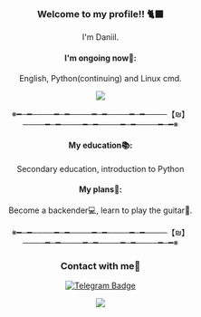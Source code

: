 ### <p align="center">Welcome to my profile!! 🐈‍⬛</p>
<p align="center">I'm Daniil.</p>

#### <p align="center">I'm ongoing now📖:</p>
<p align="center">English, Python(continuing) and Linux cmd.</p>

<p align="center">
  <img src="https://99px.ru/sstorage/86/2020/03/image_860403200641339903544.gif" />
</p>

<p align="center">※━─━────━─━────━─━────━─━────【₪】────━─━────━─━────━─━────━─━※</p>


#### <p align="center">My education📚: </p>
<p align="center">Secondary education, introduction to Python</p>


#### <p align="center">My plans🌟:</p>
<p align="center">Become a backender💻, learn to play the guitar🎸.</p>

<p align="center">※━─━────━─━────━─━────━─━────【₪】────━─━────━─━────━─━────━─━※</p>

### <p align="center">Contact with me💬</p>

<p align="center">
  <a href="https://www.t.me/Jluc_X">
    <img src="https://img.shields.io/badge/Telegram-Daniil-blue?style=flat-square&logo=Telegram&logoColor=white" alt="Telegram Badge">
  </a>
</p>

<p align="center">
  <img src="https://github-readme-stats.vercel.app/api?username=DaniilAmoshiy1&include_all_commits=true&count_private=true&theme=midnight-purple&show_icons=true" />
</p>



<!--
**DaniilAmoshiy1/DaniilAmoshiy1** is a ✨ _special_ ✨ repository because its `README.md` (this file) appears on your GitHub profile.


- 🔭 I’m currently working on ...
- 🌱 I’m currently learning ...
- 👯 I’m looking to collaborate on ...
- 🤔 I’m looking for help with ...
- 💬 Ask me about ...
- 📫 How to reach me: ...
- 😄 Pronouns: ...
- ⚡ Fun fact: ...
-->
